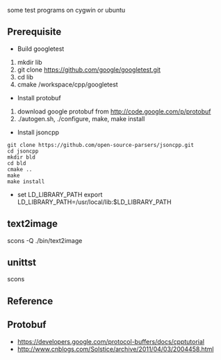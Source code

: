 some test programs on cygwin or ubuntu

Prerequisite
------------------

* Build googletest

1) mkdir lib
2) git clone https://github.com/google/googletest.git
3) cd lib
4) cmake /workspace/cpp/googletest

* Install protobuf
1) download google protobuf from http://code.google.com/p/protobuf
2) ./autogen.sh, ./configure, make, make install

* Install jsoncpp

```
git clone https://github.com/open-source-parsers/jsoncpp.git
cd jsoncpp
mkdir bld
cd bld
cmake ..
make
make install
```

* set LD_LIBRARY_PATH
export LD_LIBRARY_PATH=/usr/local/lib:$LD_LIBRARY_PATH

## text2image
scons -Q ./bin/text2image

## unittst
scons

Reference
-------------------
## Protobuf
* https://developers.google.com/protocol-buffers/docs/cpptutorial
* http://www.cnblogs.com/Solstice/archive/2011/04/03/2004458.html

